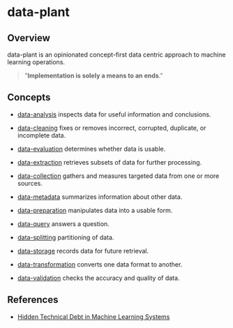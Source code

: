 # data-plant

## Overview

data-plant is an opinionated concept-first data centric approach to machine learning operations.

> "**Implementation is solely a means to an ends**."

## Concepts

* [data-analysis](data-analysis) inspects data for useful information and conclusions.

* [data-cleaning](data-cleaning) fixes or removes incorrect, corrupted, duplicate, or incomplete data.

* [data-evaluation](data-evaluation) determines whether data is usable.

* [data-extraction](data-extraction) retrieves subsets of data for further processing.

* [data-collection](data-collection) gathers and measures targeted data from one or more sources.

* [data-metadata](data-metadata) summarizes information about other data.

* [data-preparation](data-preparation) manipulates data into a usable form.

* [data-query](data-query) answers a question. 

* [data-splitting](data-splitting) partitioning of data.
 
* [data-storage](data-storage) records data for future retrieval.

* [data-transformation](data-transformation) converts one data format to another. 

* [data-validation](data-validation) checks the accuracy and quality of data.

## References

* [Hidden Technical Debt in Machine Learning Systems](https://papers.nips.cc/paper/2015/file/86df7dcfd896fcaf2674f757a2463eba-Paper.pdf)